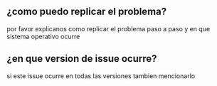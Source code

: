 ## ¿como puedo replicar el problema?
por favor explicanos como replicar el problema paso a paso y en que sistema operativo ocurre
## ¿en que version de issue ocurre?
 si este issue ocurre en todas las versiones tambien mencionarlo

